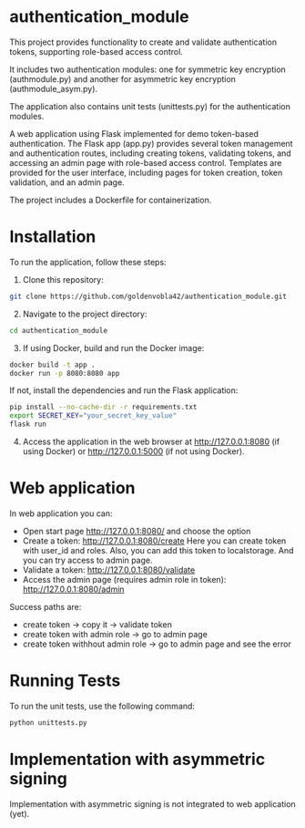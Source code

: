 # authentication_module
This project provides functionality to create and validate authentication tokens, supporting role-based access control. 

It includes two authentication modules: one for symmetric key encryption (authmodule.py) and another for asymmetric key encryption (authmodule_asym.py). 

The application also contains unit tests (unittests.py) for the authentication modules. 

A web application using Flask implemented for demo token-based authentication. 
The Flask app (app.py) provides several token management and authentication routes, including creating tokens, validating tokens, and accessing an admin page with role-based access control. 
Templates are provided for the user interface, including pages for token creation, token validation, and an admin page.

The project includes a Dockerfile for containerization.


# Installation

To run the application, follow these steps:

1. Clone this repository:
```bash
git clone https://github.com/goldenvobla42/authentication_module.git
```
2. Navigate to the project directory:
```bash
cd authentication_module
```
3. If using Docker, build and run the Docker image:
```bash
docker build -t app .
docker run -p 8080:8080 app
```
If not, install the dependencies and run the Flask application:
```bash
pip install --no-cache-dir -r requirements.txt
export SECRET_KEY="your_secret_key_value"
flask run
```
4. Access the application in the web browser at http://127.0.0.1:8080 (if using Docker) or http://127.0.0.1:5000 (if not using Docker).

# Web application 
In web application you can:
- Open start page  http://127.0.0.1:8080/ and choose the option
- Create a token: http://127.0.0.1:8080/create
Here you can create token with user_id and roles. Also, you can add this token to localstorage. And you can try access to admin page. 
- Validate a token: http://127.0.0.1:8080/validate
- Access the admin page (requires admin role in token): http://127.0.0.1:8080/admin

Success paths are: 
- create token -> copy it -> validate token
- create token with admin role -> go to admin page
- create token withhout admin role -> go to admin page and see the error


# Running Tests

To run the unit tests, use the following command:

```bash
python unittests.py
```

# Implementation with asymmetric signing

Implementation with asymmetric signing is not integrated to web application (yet). 
